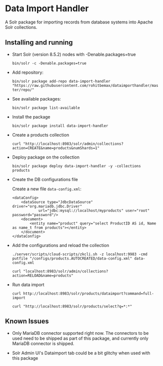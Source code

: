 # Data Import Handler
A Solr package for importing records from database systems into Apache Solr collections.

## Installing and running

* Start Solr (version 8.5.2) nodes with -Denable.packages=true

    `bin/solr -c -Denable.packages=true`

* Add repository:

    `bin/solr package add-repo data-import-handler "https://raw.githubusercontent.com/rohitbemax/dataimporthandler/master/repo/"`

* See available packages:

    `bin/solr package list-available`

* Install the package

    `bin/solr package install data-import-handler`

* Create a products collection

    `curl "http://localhost:8983/solr/admin/collections?action=CREATE&name=products&numShards=1"`

* Deploy package on the collection

    `bin/solr package deploy data-import-handler -y -collections products`

* Create the DB configurations file

    Create a new file `data-config.xml`:
    ```
    <dataConfig>
        <dataSource type="JdbcDataSource" driver="org.mariadb.jdbc.Driver" 
                url="jdbc:mysql://localhost/myproducts" user="root" password="password"/>
        <document>
            <entity name="product" query="select ProductID AS id, Name as name_t from products"></entity>
        </document>
    </dataConfig>
    ```

* Add the configurations and reload the collection

    `./server/scripts/cloud-scripts/zkcli.sh -z localhost:9983 -cmd putfile "/configs/products.AUTOCREATED/data-config.xml" data-config.xml`

    `curl "localhost:8983/solr/admin/collections?action=RELOAD&name=products"`

* Run data import

    `curl http://localhost:8983/solr/products/dataimport?command=full-import`

    `curl "http://localhost:8983/solr/products/select?q=*:*"`


## Known Issues

* Only MariaDB connector supported right now. The connectors to be used need to be shipped as part of this package, and currently only MariaDB connector is shipped.

* Solr Admin UI's Dataimport tab could be a bit glitchy when used with this package
